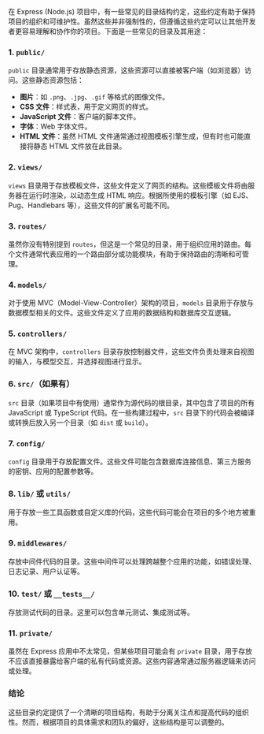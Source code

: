 在 Express (Node.js) 项目中，有一些常见的目录结构约定，这些约定有助于保持项目的组织和可维护性。虽然这些并非强制性的，但遵循这些约定可以让其他开发者更容易理解和协作你的项目。下面是一些常见的目录及其用途：

### 1. `public/`

`public` 目录通常用于存放静态资源，这些资源可以直接被客户端（如浏览器）访问。这些静态资源包括：

- **图片**：如 `.png`、`.jpg`、`.gif` 等格式的图像文件。
- **CSS 文件**：样式表，用于定义网页的样式。
- **JavaScript 文件**：客户端的脚本文件。
- **字体**：Web 字体文件。
- **HTML 文件**：虽然 HTML 文件通常通过视图模板引擎生成，但有时也可能直接将静态 HTML 文件放在此目录。

### 2. `views/`

`views` 目录用于存放模板文件，这些文件定义了网页的结构。这些模板文件将由服务器在运行时渲染，以动态生成 HTML 响应。根据所使用的模板引擎（如 EJS、Pug、Handlebars 等），这些文件的扩展名可能不同。

### 3. `routes/`

虽然你没有特别提到 `routes`，但这是一个常见的目录，用于组织应用的路由。每个文件通常代表应用的一个路由部分或功能模块，有助于保持路由的清晰和可管理。

### 4. `models/`

对于使用 MVC（Model-View-Controller）架构的项目，`models` 目录用于存放与数据模型相关的文件。这些文件定义了应用的数据结构和数据库交互逻辑。

### 5. `controllers/`

在 MVC 架构中，`controllers` 目录存放控制器文件，这些文件负责处理来自视图的输入，与模型交互，并选择视图进行显示。

### 6. `src/`（如果有）

`src` 目录（如果项目中有使用）通常作为源代码的根目录，其中包含了项目的所有 JavaScript 或 TypeScript 代码。在一些构建过程中，`src` 目录下的代码会被编译或转换后放入另一个目录（如 `dist` 或 `build`）。

### 7. `config/`

`config` 目录用于存放配置文件。这些文件可能包含数据库连接信息、第三方服务的密钥、应用的配置参数等。

### 8. `lib/` 或 `utils/`

用于存放一些工具函数或自定义库的代码，这些代码可能会在项目的多个地方被重用。

### 9. `middlewares/`

存放中间件代码的目录。这些中间件可以处理跨越整个应用的功能，如错误处理、日志记录、用户认证等。

### 10. `test/` 或 `__tests__/`

存放测试代码的目录。这里可以包含单元测试、集成测试等。

### 11. `private/`

虽然在 Express 应用中不太常见，但某些项目可能会有 `private` 目录，用于存放不应该直接暴露给客户端的私有代码或资源。这些内容通常通过服务器逻辑来访问或处理。

### 结论

这些目录约定提供了一个清晰的项目结构，有助于分离关注点和提高代码的组织性。然而，根据项目的具体需求和团队的偏好，这些结构是可以调整的。